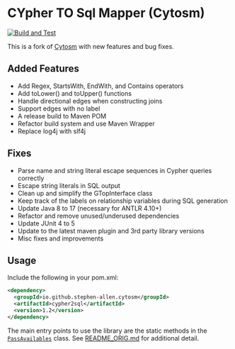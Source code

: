 # CYpher TO Sql Mapper (Cytosm)

[![Build and Test](https://github.com/Stephen-Allen/cytosm/actions/workflows/test.yml/badge.svg)](https://github.com/Stephen-Allen/cytosm/actions/workflows/test.yml)

This is a fork of [Cytosm](https://github.com/cytosm/cytosm) with new features and bug fixes.

## Added Features
- Add Regex, StartsWith, EndWith, and Contains operators
- Add toLower() and toUpper() functions
- Handle directional edges when constructing joins
- Support edges with no label
- A release build to Maven POM
- Refactor build system and use Maven Wrapper
- Replace log4j with slf4j

## Fixes
- Parse name and string literal escape sequences in Cypher queries correctly
- Escape string literals in SQL output
- Clean up and simplify the GTopInterface class
- Keep track of the labels on relationship variables during SQL generation
- Update Java 8 to 17 (necessary for ANTLR 4.10+)
- Refactor and remove unused/underused dependencies
- Update JUnit 4 to 5
- Update to the latest maven plugin and 3rd party library versions
- Misc fixes and improvements

## Usage
Include the following in your pom.xml:
```xml
<dependency>
  <groupId>io.github.stephen-allen.cytosm</groupId>
  <artifactId>cypher2sql</artifactId>
  <version>1.2</version>
</dependency>
```
The main entry points to use the library are the static methods in the [`PassAvailables`](cypher2sql/src/main/java/org/cytosm/cypher2sql/PassAvailables.java) class.
See [README_ORIG.md](README_ORIG.md) for additional detail.

